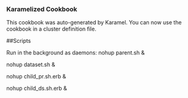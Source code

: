 ### Karamelized Cookbook

This cookbook was auto-generated by Karamel.
You can now use the cookbook in a cluster definition file.


##Scripts

Run in the background as daemons: 
nohup parent.sh &

nohup dataset.sh &



nohup child_pr.sh.erb &

nohup child_ds.sh.erb &


